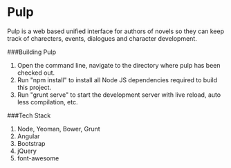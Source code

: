 Pulp
====

Pulp is a web based unified interface for authors of novels so they can keep track of charecters, events, dialogues and character development.

###Building Pulp

1. Open the command line, navigate to the directory where pulp has been checked out.
2. Run      "npm install" to install all Node JS dependencies required to build this project.
3. Run      "grunt serve" to start the development server with live reload, auto less compilation, etc.

###Tech Stack
1. Node, Yeoman, Bower, Grunt
2. Angular
3. Bootstrap
4. jQuery
5. font-awesome